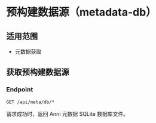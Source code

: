 # 预构建数据源（metadata-db）

## 适用范围

- 元数据获取

## 获取预构建数据源

### Endpoint

`GET /api/meta/db/*`

请求成功时，返回 Anni 元数据 SQLite 数据库文件。
